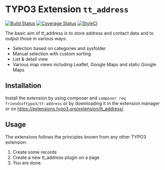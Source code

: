 # TYPO3 Extension `tt_address`

[![Build Status](https://travis-ci.org/FriendsOfTYPO3/tt_address.svg?branch=master)](https://travis-ci.org/FriendsOfTYPO3/tt_address)
[![Coverage Status](https://coveralls.io/repos/github/FriendsOfTYPO3/tt_address/badge.svg?branch=master)](https://coveralls.io/github/FriendsOfTYPO3/tt_address?branch=master)
[![StyleCI](https://styleci.io/repos/51592958/shield?branch=master)](https://styleci.io/repos/51592958/)

The basic aim of tt_address is to store address and contact data and to output those in various ways:

- Selection based on categories and sysfolder
- Manual selection with custom sorting
- List & detail view
- Various map views including Leaflet, Google Maps and static Google Maps

## Installation

Install the extension by using composer and `composer req friendsoftypo3/tt-address` or by downloading it in the extension manager or on https://extensions.typo3.org/extension/tt_address/.

## Usage

The extensions follows the principles known from any other TYPO3 extension:

1. Create some records
2. Create a new tt_address plugin on a page
3. You are done.
